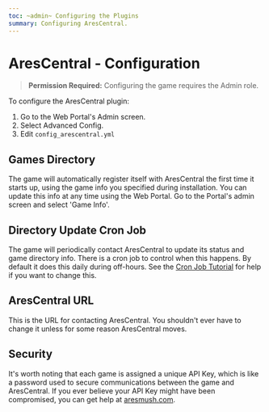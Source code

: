```yaml
---
toc: ~admin~ Configuring the Plugins
summary: Configuring AresCentral.
---
```

# AresCentral - Configuration

> **Permission Required:** Configuring the game requires the Admin role.

To configure the AresCentral plugin:

1. Go to the Web Portal's Admin screen.  
2. Select Advanced Config.
3. Edit `config_arescentral.yml`

## Games Directory

The game will automatically register itself with AresCentral the first time it starts up, using the game info you specified during installation.  You can update this info at any time using the Web Portal.  Go to the Portal's admin screen and select 'Game Info'.

## Directory Update Cron Job

The game will periodically contact AresCentral to update its status and game directory info.  There is a cron job to control when this happens.  By default it does this daily during off-hours.  See the [Cron Job Tutorial](http://www.aresmush.com/tutorials/configuring-cron) for help if you want to change this.

## AresCentral URL

This is the URL for contacting AresCentral.  You shouldn't ever have to change it unless for some reason AresCentral moves.

## Security

It's worth noting that each game is assigned a unique API Key, which is like a password used to secure communications between the game and AresCentral.  If you ever believe your API Key might have been compromised, you can get help at [aresmush.com](http://aresmush.com/feedback).
